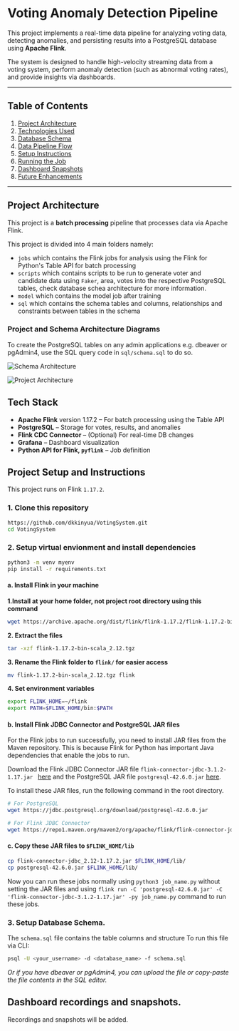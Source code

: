 # Voting Anomaly Detection Pipeline

This project implements a real-time data pipeline for analyzing voting data, detecting anomalies, and persisting results into a PostgreSQL database using **Apache Flink**.  

The system is designed to handle high-velocity streaming data from a voting system, perform anomaly detection (such as abnormal voting rates), and provide insights via dashboards.  

---

## Table of Contents
1. [Project Architecture](#project-architecture)  
2. [Technologies Used](#technologies-used)  
3. [Database Schema](#database-schema)  
4. [Data Pipeline Flow](#data-pipeline-flow)  
5. [Setup Instructions](#setup-instructions)  
6. [Running the Job](#running-the-job)  
7. [Dashboard Snapshots](#dashboard-snapshots)  
8. [Future Enhancements](#future-enhancements)  

---

## Project Architecture

This project is a **batch processing** pipeline that processes data via Apache Flink.  

This project is divided into 4 main folders namely:
- `jobs` which contains the Flink jobs for analysis using the Flink for Python's Table API for batch processing
- `scripts` which contains scripts to be run to generate voter and candidate data using `Faker`, area, votes into the respective PostgreSQL tables, check database schea architecture for more information.
- `model` which contains the model job after training
- `sql` which contains the schema tables and columns, relationships and constraints between tables in the schema

### Project and Schema Architecture Diagrams

To create the PostgreSQL tables on any admin applications e.g. dbeaver or pgAdmin4, use the SQL query code in `sql/schema.sql` to do so.

![Schema Architecture](https://res.cloudinary.com/depbmpoam/image/upload/v1759684373/Screenshot_2025-10-05_201036_knfs6z.png)

![Project Architecture](https://res.cloudinary.com/depbmpoam/image/upload/v1759684346/Untitled_10_ienvil.jpg)

## Tech Stack

- **Apache Flink** version 1.17.2 – For batch processing using the Table API  
- **PostgreSQL** – Storage for votes, results, and anomalies  
- **Flink CDC Connector** – (Optional) For real-time DB changes  
- **Grafana** – Dashboard visualization  
- **Python API for Flink, `pyflink`** – Job definition  

## Project Setup and Instructions
This project runs on Flink `1.17.2`.
### 1. Clone this repository
```bash
https://github.com/dkkinyua/VotingSystem.git
cd VotingSystem
```

### 2. Setup virtual envionment and install dependencies
```bash
python3 -m venv myenv
pip install -r requirements.txt
```

#### a. Install Flink in your machine
**1.Install at your home folder, not project root directory using this command**
```bash
wget https://archive.apache.org/dist/flink/flink-1.17.2/flink-1.17.2-bin-scala_2.12.tgz
```
**2. Extract the files**
```bash
tar -xzf flink-1.17.2-bin-scala_2.12.tgz
```
**3. Rename the Flink folder to `flink/` for easier access**
```bash
mv flink-1.17.2-bin-scala_2.12.tgz flink
```
**4. Set environment variables**
```bash
export FLINK_HOME=~/flink
export PATH=$FLINK_HOME/bin:$PATH
```

#### b. Install Flink JDBC Connector and PostgreSQL JAR files
For the Flink jobs to run successfully, you need to install JAR files from the Maven repository. This is because Flink for Python has important Java dependencies that enable the jobs to run.

Download the Flink JDBC Connector JAR file `flink-connector-jdbc-3.1.2-1.17.jar ` [here](https://mvnrepository.com/artifact/org.apache.flink/flink-connector-jdbc/3.1.2-1.17) and the PostgreSQL JAR file `postgresql-42.6.0.jar` [here](https://mvnrepository.com/artifact/org.postgresql/postgresql/42.6.0).

To install these JAR files, run the following command in the root directory.

```bash
# For PostgreSQL
wget https://jdbc.postgresql.org/download/postgresql-42.6.0.jar

# For Flink JDBC Connector
wget https://repo1.maven.org/maven2/org/apache/flink/flink-connector-jdbc_2.12/1.17.2/flink-connector-jdbc_2.12-1.17.2.jar
```
#### c. Copy these JAR files to `$FLINK_HOME/lib`
```bash
cp flink-connector-jdbc_2.12-1.17.2.jar $FLINK_HOME/lib/
cp postgresql-42.6.0.jar $FLINK_HOME/lib/
```
Now you can run these jobs normally using `python3 job_name.py` without setting the JAR files and using `flink run -C 'postgresql-42.6.0.jar' -C 'flink-connector-jdbc-3.1.2-1.17.jar' -py job_name.py` command to run these jobs.

### 3. Setup Database Schema.
The `schema.sql` file contains the table columns and structure
To run this file via CLI:
```bash
psql -U <your_username> -d <database_name> -f schema.sql
```
*Or if you have dbeaver or pgAdmin4, you can upload the file or copy-paste the file contents in the SQL editor.*

## Dashboard recordings and snapshots.
Recordings and snapshots will be added.